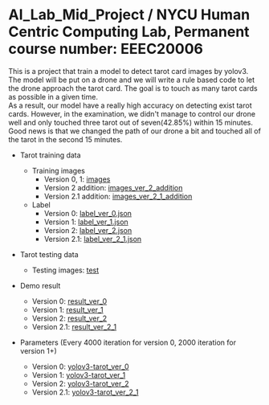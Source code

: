 # AI_Lab_Mid_Project / NYCU Human Centric Computing Lab, Permanent course number: EEEC20006
This is a project that train a model to detect tarot card images by yolov3. The model will be put on a drone and we will write a rule based code to let the drone approach the tarot card. The goal is to touch as many tarot cards as possible in a given time. \
As a result, our model have a really high accuracy on detecting exist tarot cards. However, in the examination, we didn't manage to control our drone well and only touched three tarot out of seven(42.85%) within 15 minutes. Good news is that we changed the path of our drone a bit and touched all of the tarot in the second 15 minutes.

* Tarot training data
    * Training images
        * Version 0, 1: [images](https://drive.google.com/drive/folders/1BFJMue5FtOIt0e_bLsHMeyu8z_tA4O0I?usp=share_link)
        * Version 2 addition: [images_ver_2_addition](https://drive.google.com/drive/folders/10XiLDAtooAQ9CZxXtXsQih4YjWQZyGCT?usp=share_link)
        * Version 2.1 addition: [images_ver_2_1_addition](https://drive.google.com/drive/folders/18ey2_-nPYCYvQaNcwsVYy1dDCwLvBzlg?usp=share_link)
    * Label
        * Version 0: [label_ver_0.json](https://github.com/JiaYouChen2003/AI_Lab_Mid_Project/blob/main/label_ver_0.json)
        * Version 1: [label_ver_1.json](https://github.com/JiaYouChen2003/AI_Lab_Mid_Project/blob/main/label_ver_1.json)
        * Version 2: [label_ver_2.json](https://github.com/JiaYouChen2003/AI_Lab_Mid_Project/blob/main/label_ver_2.json)
        * Version 2.1: [label_ver_2_1.json](https://github.com/JiaYouChen2003/AI_Lab_Mid_Project/blob/main/label_ver_2_1.json)

* Tarot testing data
    * Testing images: [test](https://github.com/JiaYouChen2003/AI_Lab_Mid_Project/tree/main/test)

* Demo result
    * Version 0: [result_ver_0](https://drive.google.com/drive/folders/1g6QE5VcyqOrFM5HKEzxqlj68vcRl8q3j?usp=share_link)
    * Version 1: [result_ver_1](https://drive.google.com/drive/folders/17TMprYuh2DJhv-xlS29298bXUG4V267P?usp=share_link)
    * Version 2: [result_ver_2](https://drive.google.com/drive/folders/1WFDcuwVjz-ZllDl45lkpUicRNYy1wcI2?usp=share_link)
    * Version 2.1: [result_ver_2_1](https://drive.google.com/drive/folders/1VtJWozpOOfCzkSotBhqxIrJTttQ1iLpS?usp=share_link)

* Parameters (Every 4000 iteration for version 0, 2000 iteration for version 1+)
    * Version 0: [yolov3-tarot_ver_0](https://drive.google.com/drive/folders/1SGLNG7v6cUEk-Vg1J3dInoE5dQisV2D4?usp=share_link)
    * Version 1: [yolov3-tarot_ver_1](https://drive.google.com/drive/folders/1-2c_ezBrYirREqDodJPvdFk4Kl-utPXZ?usp=share_link)
    * Version 2: [yolov3-tarot_ver_2](https://drive.google.com/drive/folders/1X7UxVG6G4uDgO6lCyYG2NalGLM4YUanX?usp=share_link)
    * Version 2.1: [yolov3-tarot_ver_2_1](https://drive.google.com/drive/folders/1UHJpzq_wa60444w-sEavWkIFUyBoahmD?usp=share_link)
    